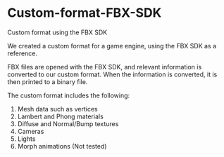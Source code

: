 # Custom-format-FBX-SDK
Custom format using the FBX SDK

We created a custom format for a game engine, using the FBX SDK as a reference. 

FBX files are opened with the FBX SDK, and relevant information is converted to our custom format. 
When the information is converted, it is then printed to a binary file. 

The custom format includes the following:
1. Mesh data such as vertices
2. Lambert and Phong materials
3. Diffuse and Normal/Bump textures
4. Cameras
5. Lights
6. Morph animations (Not tested)
